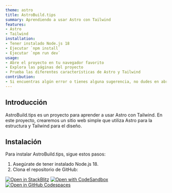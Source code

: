 ```yaml
---
theme: astro
title: AstroBuild.tips
summary: Aprendiendo a usar Astro con Tailwind
features:
- Astro
- Tailwind
installation:
- Tener instalado Node.js 18
- Ejecutar `npm install`
- Ejecutar `npm run dev`
usage:
- Abre el proyecto en tu navegador favorito
- Explora las páginas del proyecto
- Prueba las diferentes características de Astro y Tailwind
contribution:
- Si encuentras algún error o tienes alguna sugerencia, no dudes en abrir una issue o crear un pull request
---
```


## Introducción

AstroBuild.tips es un proyecto para aprender a usar Astro con Tailwind. En este proyecto, crearemos un sitio web simple que utiliza Astro para la estructura y Tailwind para el diseño.

## Instalación

Para instalar AstroBuild.tips, sigue estos pasos:

1. Asegúrate de tener instalado Node.js 18.
2. Clona el repositorio de GitHub:


[![Open in StackBlitz](https://developer.stackblitz.com/img/open_in_stackblitz.svg)](https://stackblitz.com/github/withastro/astro/tree/latest/examples/basics)
[![Open with CodeSandbox](https://assets.codesandbox.io/github/button-edit-lime.svg)](https://codesandbox.io/p/sandbox/github/withastro/astro/tree/latest/examples/basics)
[![Open in GitHub Codespaces](https://github.com/codespaces/badge.svg)](https://codespaces.new/withastro/astro?devcontainer_path=.devcontainer/basics/devcontainer.json)

